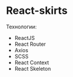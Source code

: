# React-skirts

Технологии:

- ReactJS
- React Router
- Axios
- SCSS
- React Context
- React Skeleton
